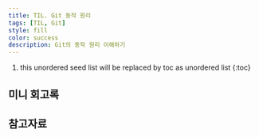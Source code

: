 ```yaml
---
title: TIL. Git 동작 원리
tags: [TIL, Git]
style: fill
color: success
description: Git의 동작 원리 이해하기
---
```


1. this unordered seed list will be replaced by toc as unordered list
{:toc}

## 미니 회고록

## 참고자료